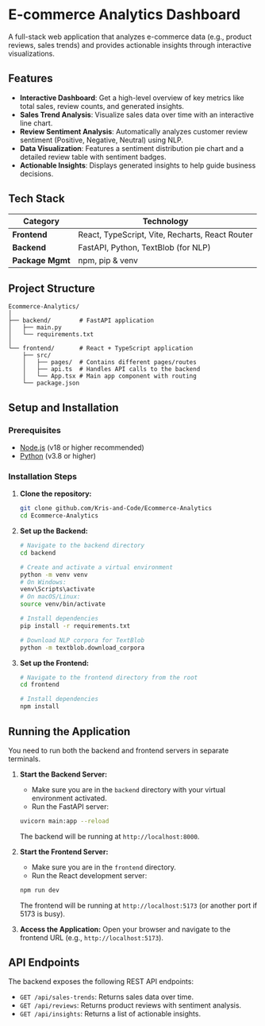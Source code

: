 # E-commerce Analytics Dashboard

A full-stack web application that analyzes e-commerce data (e.g., product reviews, sales trends) and provides actionable insights through interactive visualizations.


## Features

- **Interactive Dashboard**: Get a high-level overview of key metrics like total sales, review counts, and generated insights.
- **Sales Trend Analysis**: Visualize sales data over time with an interactive line chart.
- **Review Sentiment Analysis**: Automatically analyzes customer review sentiment (Positive, Negative, Neutral) using NLP.
- **Data Visualization**: Features a sentiment distribution pie chart and a detailed review table with sentiment badges.
- **Actionable Insights**: Displays generated insights to help guide business decisions.

## Tech Stack

| Category      | Technology                                         |
|---------------|----------------------------------------------------|
| **Frontend**  | React, TypeScript, Vite, Recharts, React Router    |
| **Backend**   | FastAPI, Python, TextBlob (for NLP)                |
| **Package Mgmt**| npm, pip & venv                                    |

## Project Structure

```
Ecommerce-Analytics/
│
├── backend/        # FastAPI application
│   ├── main.py
│   └── requirements.txt
│
└── frontend/       # React + TypeScript application
    ├── src/
    │   ├── pages/  # Contains different pages/routes
    │   ├── api.ts  # Handles API calls to the backend
    │   └── App.tsx # Main app component with routing
    └── package.json
```

## Setup and Installation

### Prerequisites
- [Node.js](https://nodejs.org/) (v18 or higher recommended)
- [Python](https://www.python.org/) (v3.8 or higher)

### Installation Steps

1. **Clone the repository:**
   ```bash
   git clone github.com/Kris-and-Code/Ecommerce-Analytics
   cd Ecommerce-Analytics
   ```

2. **Set up the Backend:**
   ```bash
   # Navigate to the backend directory
   cd backend

   # Create and activate a virtual environment
   python -m venv venv
   # On Windows:
   venv\Scripts\activate
   # On macOS/Linux:
   source venv/bin/activate

   # Install dependencies
   pip install -r requirements.txt

   # Download NLP corpora for TextBlob
   python -m textblob.download_corpora
   ```

3. **Set up the Frontend:**
   ```bash
   # Navigate to the frontend directory from the root
   cd frontend

   # Install dependencies
   npm install
   ```

## Running the Application

You need to run both the backend and frontend servers in separate terminals.

1. **Start the Backend Server:**
   - Make sure you are in the `backend` directory with your virtual environment activated.
   - Run the FastAPI server:
   ```bash
   uvicorn main:app --reload
   ```
   The backend will be running at `http://localhost:8000`.

2. **Start the Frontend Server:**
   - Make sure you are in the `frontend` directory.
   - Run the React development server:
   ```bash
   npm run dev
   ```
   The frontend will be running at `http://localhost:5173` (or another port if 5173 is busy).

3. **Access the Application:**
   Open your browser and navigate to the frontend URL (e.g., `http://localhost:5173`).

## API Endpoints

The backend exposes the following REST API endpoints:

- `GET /api/sales-trends`: Returns sales data over time.
- `GET /api/reviews`: Returns product reviews with sentiment analysis.
- `GET /api/insights`: Returns a list of actionable insights.
